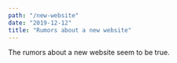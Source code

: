 ```yaml
---
path: "/new-website"
date: "2019-12-12"
title: "Rumors about a new website"
---
```


The rumors about a new website seem to be true.
